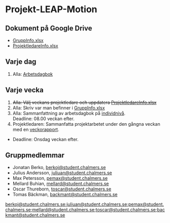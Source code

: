 # Projekt-LEAP-Motion

## Dokument på Google Drive
- [GruppInfo.xlsx](https://docs.google.com/spreadsheets/d/1Tqx8ix3DK9aa-yicXg5oM55bOjD0VTfDCEZt_TeJPVA/edit?usp=sharing)
- [ProjektledareInfo.xlsx](https://docs.google.com/spreadsheets/d/1aRaTEjPYkTkzB0UXmYtrtlhWuvX2_WPkVutJGcKPkMM/edit?usp=sharing)

## Varje dag
1. Alla: [Arbetsdagbok](https://github.com/larstomas/Projekt-LEAP-Motion/tree/master/Projektdokumentation/Individuella%20rapporter)

## Varje vecka
1. ~~Alla: Välj veckans projektledare och uppdatera [ProjektledareInfo.xlsx](https://docs.google.com/spreadsheets/d/1aRaTEjPYkTkzB0UXmYtrtlhWuvX2_WPkVutJGcKPkMM/edit?usp=sharing)~~
2. Alla: Skriv var man befinner i [GruppInfo.xlsx](https://docs.google.com/spreadsheets/d/1Tqx8ix3DK9aa-yicXg5oM55bOjD0VTfDCEZt_TeJPVA/edit?usp=sharing)
3. Alla: Sammanfattning av arbetsdagbok på [individnivå](https://github.com/larstomas/Projekt-LEAP-Motion/tree/master/Projektdokumentation/Individuella%20rapporter).   
Deadline: 08.00 veckan efter.
4. Projektledaren: Sammanfatta projektarbetet under den gångna veckan med en [veckorapport](https://github.com/larstomas/Projekt-LEAP-Motion/tree/master/Projektdokumentation/Grupprapporter/Veckorapport). 
  - Deadline: Onsdag veckan efter.

## Gruppmedlemmar
- Jonatan Berko, berkoj@student.chalmers.se
- Julius Andersson, juliuan@student.chalmers.se
- Max Petersson, pemax@student.chalmers.se
- Mellard Buhian, mellard@student.chalmers.se
- Oscar Thureborn, toscar@student.chalmers.se
- Tomas Bäckman, backmant@student.chalmers.se

berkoj@student.chalmers.se;juliuan@student.chalmers.se;pemax@student.chalmers.se;mellard@student.chalmers.se;toscar@student.chalmers.se;backmant@student.chalmers.se

